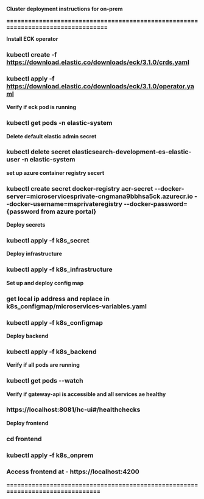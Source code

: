 **Cluster deployment instructions for on-prem**

**=================================================================================**

**Install ECK operator**

### kubectl create -f https://download.elastic.co/downloads/eck/3.1.0/crds.yaml

### kubectl apply -f https://download.elastic.co/downloads/eck/3.1.0/operator.yaml

**Verify if eck pod is running**

### kubectl get pods -n elastic-system

**Delete default elastic admin secret**

### kubectl delete secret elasticsearch-development-es-elastic-user -n elastic-system

**set up azure container registry secert**

### kubectl create secret docker-registry acr-secret --docker-server=microservicesprivate-cngmana9bbhsa5ck.azurecr.io --docker-username=msprivateregistry --docker-password={password from azure portal}

**Deploy secrets**

### kubectl apply -f k8s_secret

**Deploy infrastructure**

### kubectl apply -f k8s_infrastructure

**Set up and deploy config map**

### get local ip address and replace in k8s_configmap/microservices-variables.yaml

### kubectl apply -f k8s_configmap

**Deploy backend**

### kubectl apply -f k8s_backend

**Verify if all pods are running**

### kubectl get pods --watch

**Verify if gateway-api is accessible and all services ae healthy**

### https://localhost:8081/hc-ui#/healthchecks

**Deploy frontend**

### cd frontend

### kubectl apply -f k8s_onprem

### Access frontend at - https://localhost:4200

**===============================================================================**
